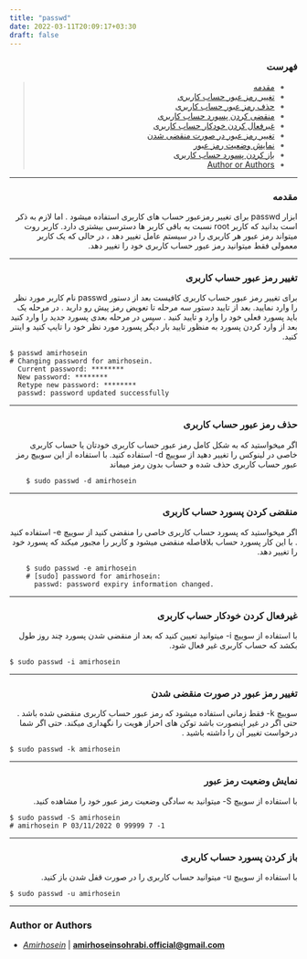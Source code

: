 ```yaml
---
title: "passwd"
date: 2022-03-11T20:09:17+03:30
draft: false
---
```


<div dir='rtl'>

### فهرست

> - [مقدمه](#مقدمه)
> - [تغییر رمز عبور حساب کاربری](#تغییر-رمز-عبور-حساب-کاربری)
> - [حذف رمز عبور حساب کاربری](#حذف-رمز-عبور-حساب-کاربری)
> - [منقضی کردن پسورد حساب کاربری](#منقضی-کردن-پسورد-حساب-کاربری)
> - [غیرفعال کردن خودکار حساب کاربری](#غیرفعال-کردن-خودکار-حساب-کاربری)
> - [تغییر رمز عبور در صورت منقضی شدن](#تغییر-رمز-عبور-در-صورت-منقضی-شدن)
> - [نمایش وضعیت رمز عبور](#نمایش-وضعیت-رمز-عبور)
> - [باز کردن پسورد حساب کاربری](#باز-کردن-پسورد-حساب-کاربری)
> - [Author or Authors](#author-or-authors)
</div>



---
<div dir='rtl'>

### مقدمه
ابزار passwd برای تغییر رمزعبور حساب های کاربری استفاده میشود . اما لازم به ذکر است بدانید که کاربر root نسبت به باقی کاربر ها دسترسی بیشتری دارد. کاربر روت میتواند رمز عبور هر کاربری را در سیستم عامل تغییر دهد ، در حالی که یک کاربر معمولی فقط میتوانید رمز عبور حساب کاربری خود را تغییر دهد.
</div>


---
<div dir='rtl'>

### تغییر رمز عبور حساب کاربری
برای تغییر رمز عبور حساب کاربری کافیست بعد از دستور passwd نام کاربر مورد نظر را وارد نمایید. بعد از تایید دستور سه مرحله تا تعویض رمز پیش رو دارید . در مرحله یک باید پسورد فعلی خود را وارد و تایید کنید . سپس در مرحله بعدی پسورد جدید را وارد کنید بعد از وارد کردن پسورد به منظور تایید بار دیگر پسورد مورد نظر خود را تایپ کنید و اینتر کنید.
</div>

    $ passwd amirhosein
    # Changing password for amirhosein.
      Current password: ********
      New password: ********
      Retype new password: ********
      passwd: password updated successfully
      

---
<div dir='rtl'>

### حذف رمز عبور حساب کاربری
اگر میخواستید که به شکل کامل رمز عبور حساب کاربری خودتان یا حساب کاربری خاصی در لینوکس را تغییر دهید از سوییچ d- استفاده کنید.
با استفاده از این سوییچ رمز عبور حساب کاربری حذف شده و حساب بدون رمز میماند
</div>
        
        $ sudo passwd -d amirhosein
          
---
<div dir='rtl'>

### منقضی کردن پسورد حساب کاربری
اگر میخواستید که پسورد حساب کاربری خاصی را منقضی کنید از سوییچ e- استفاده کنید . با این کار پسورد حساب بلافاصله منقضی میشود و کاربر را مجبور میکند که پسورد خود را تغییر دهد.
</div>

        $ sudo passwd -e amirhosein
        # [sudo] password for amirhosein: 
          passwd: password expiry information changed.

---
<div dir='rtl'>

###  غیرفعال کردن خودکار حساب کاربری
با استفاده از سوییچ i- میتوانید تعیین کنید که بعد از منقضی شدن پسورد چند روز طول بکشد که حساب کاربری غیر فعال شود.
</div>

    $ sudo passwd -i amirhosein

---
<div dir='rtl'>

### تغییر رمز عبور در صورت منقضی شدن
سوییچ k- فقط زمانی استفاده میشود که رمز عبور حساب کاربری منقضی شده باشد . حتی اگر در غیر اینصورت باشد توکن های احراز هویت را نگهداری میکند. حتی اگر شما درخواست تغییر آن را داشته باشید . 
</div>
    
    $ sudo passwd -k amirhosein

---
<div dir='rtl'>

### نمایش وضعیت رمز عبور
با استفاده از سوییچ S- میتوانید به سادگی وضعیت رمز عبور خود را مشاهده کنید.
</div>

    $ sudo passwd -S amirhosein
    # amirhosein P 03/11/2022 0 99999 7 -1

---
<div dir='rtl'>

### باز کردن پسورد حساب کاربری
با استفاده از سوییچ u- میتوانید حساب کاربری را در صورت قفل شدن باز کنید.
</div>

    $ sudo passwd -u amirhosein

---
### Author or Authors

- *[Amirhosein](https://github.com/amirhoseinsb)* | **<amirhoseinsohrabi.official@gmail.com>**
